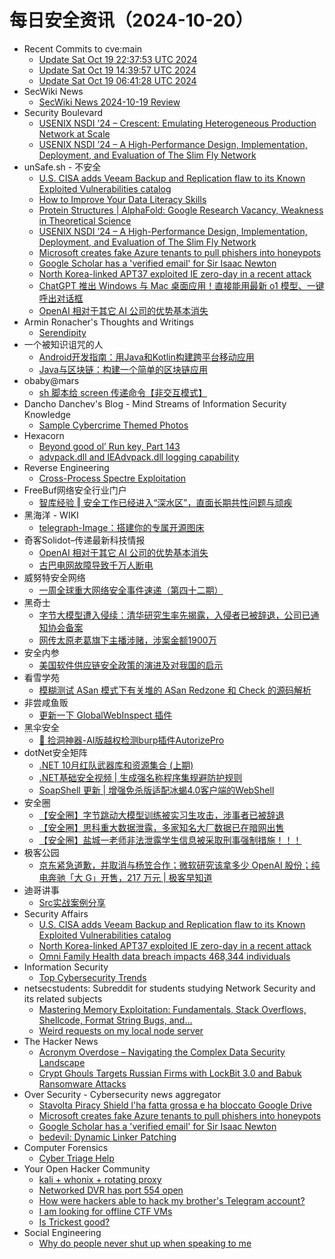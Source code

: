 # 每日安全资讯（2024-10-20）

- Recent Commits to cve:main
  - [Update Sat Oct 19 22:37:53 UTC 2024](https://github.com/trickest/cve/commit/d15224fa1e3e647b5e74647df119d5bc0a61296f)
  - [Update Sat Oct 19 14:39:57 UTC 2024](https://github.com/trickest/cve/commit/d3e4462bbb3f058fdad5162f5a7b0334008b8801)
  - [Update Sat Oct 19 06:41:28 UTC 2024](https://github.com/trickest/cve/commit/62301980a4a3a29e22d4c8bb2837d6a07a7e9923)
- SecWiki News
  - [SecWiki News 2024-10-19 Review](http://www.sec-wiki.com/?2024-10-19)
- Security Boulevard
  - [USENIX NSDI ’24 – Crescent: Emulating Heterogeneous Production Network at Scale](https://securityboulevard.com/2024/10/usenix-nsdi-24-crescent-emulating-heterogeneous-production-network-at-scale/)
  - [USENIX NSDI ’24 – A High-Performance Design, Implementation, Deployment, and Evaluation of The Slim Fly Network](https://securityboulevard.com/2024/10/usenix-nsdi-24-a-high-performance-design-implementation-deployment-and-evaluation-of-the-slim-fly-network/)
- unSafe.sh - 不安全
  - [U.S. CISA adds Veeam Backup and Replication flaw to its Known Exploited Vulnerabilities catalog](https://buaq.net/go-268219.html)
  - [How to Improve Your Data Literacy Skills](https://buaq.net/go-268227.html)
  - [Protein Structures | AlphaFold: Google Research Vacancy, Weakness in Theoretical Science](https://buaq.net/go-268226.html)
  - [USENIX NSDI ’24 – A High-Performance Design, Implementation, Deployment, and Evaluation of The Slim Fly Network](https://buaq.net/go-268230.html)
  - [Microsoft creates fake Azure tenants to pull phishers into honeypots](https://buaq.net/go-268217.html)
  - [Google Scholar has a 'verified email' for Sir Isaac Newton](https://buaq.net/go-268218.html)
  - [North Korea-linked APT37 exploited IE zero-day in a recent attack](https://buaq.net/go-268210.html)
  - [ChatGPT 推出 Windows 与 Mac 桌面应用！直接能用最新 o1 模型、一键呼出对话框](https://buaq.net/go-268215.html)
  - [OpenAI 相对于其它 AI 公司的优势基本消失](https://buaq.net/go-268207.html)
- Armin Ronacher's Thoughts and Writings
  - [Serendipity](http://lucumr.pocoo.org/2024/10/19/serendipity)
- 一个被知识诅咒的人
  - [Android开发指南：用Java和Kotlin构建跨平台移动应用](https://blog.csdn.net/nokiaguy/article/details/142897103)
  - [Java与区块链：构建一个简单的区块链应用](https://blog.csdn.net/nokiaguy/article/details/142897079)
- obaby@mars
  - [sh 脚本给 screen 传递命令【非交互模式】](https://h4ck.org.cn/2024/10/18372)
- Dancho Danchev's Blog - Mind Streams of Information Security Knowledge
  - [Sample Cybercrime Themed Photos](https://ddanchev.blogspot.com/2024/10/sample-cybercrime-themed-photos.html)
- Hexacorn
  - [Beyond good ol’ Run key, Part 143](https://www.hexacorn.com/blog/2024/10/19/beyond-good-ol-run-key-part-143/)
  - [advpack.dll and IEAdvpack.dll logging capability](https://www.hexacorn.com/blog/2024/10/19/advpack-dll-and-ieadvpack-dll-logging-capability/)
- Reverse Engineering
  - [Cross-Process Spectre Exploitation](https://www.reddit.com/r/ReverseEngineering/comments/1g78393/crossprocess_spectre_exploitation/)
- FreeBuf网络安全行业门户
  - [智库经验 ‖ 安全工作已经进入“深水区”，直面长期共性问题与顽疾](https://www.freebuf.com/articles/neopoints/413226.html)
- 黑海洋 - WIKI
  - [telegraph-Image：搭建你的专属开源图床](https://www.upx8.com/4358)
- 奇客Solidot–传递最新科技情报
  - [OpenAI 相对于其它 AI 公司的优势基本消失](https://www.solidot.org/story?sid=79537)
  - [古巴电网故障导致千万人断电](https://www.solidot.org/story?sid=79536)
- 威努特安全网络
  - [一周全球重大网络安全事件速递（第四十二期）](https://mp.weixin.qq.com/s?__biz=MzAwNTgyODU3NQ==&mid=2651127679&idx=1&sn=e43ee9430540e4a09de2d3051b0a717a&chksm=80e6e5cfb7916cd978b28dfa557ce899027e2603df18bfc4d65e7b3476232295e73e8ba5ceb9&scene=58&subscene=0#rd)
- 黑奇士
  - [字节大模型遭入侵续：清华研究生率先揭露，入侵者已被辞退，公司已通知协会备案](https://mp.weixin.qq.com/s?__biz=MzI5ODYwNTE4Nw==&mid=2247488596&idx=1&sn=5cc3b4f5d4a6146a6a957a7d7ef755d3&chksm=eca21bb8dbd592ae11f35d02f08be3e6cbe2bf62fc07ea99a4f36456e5fd39fb240f81bf9221&scene=58&subscene=0#rd)
  - [网传太原老葛旗下主播涉赌，涉案金额1900万](https://mp.weixin.qq.com/s?__biz=MzI5ODYwNTE4Nw==&mid=2247488596&idx=2&sn=826f0711c44dadeb09740d1c9ea6d505&chksm=eca21bb8dbd592aec2cfba6aa4db89456031171a2e82cc5af90c406653ebb9055ea694fde479&scene=58&subscene=0#rd)
- 安全内参
  - [美国软件供应链安全政策的演进及对我国的启示](https://mp.weixin.qq.com/s?__biz=MzI4NDY2MDMwMw==&mid=2247512847&idx=1&sn=fe40322b4f00cb1ceb9eb9b800523d22&chksm=ebfaf42fdc8d7d392630463fec0c2d2f1bd6ffcbaf7a9ce344bd0032e75bedeae2d9da6232b4&scene=58&subscene=0#rd)
- 看雪学苑
  - [模糊测试 ASan 模式下有关堆的 ASan Redzone 和 Check 的源码解析](https://mp.weixin.qq.com/s?__biz=MjM5NTc2MDYxMw==&mid=2458578852&idx=1&sn=ce8b39f33a8b477944a917e6e1cec9ef&chksm=b18ddf2e86fa5638101e6e245ec0988622454fdd9f9cd0adc671f9c04a10eac67788a60210df&scene=58&subscene=0#rd)
- 非尝咸鱼贩
  - [更新一下 GlobalWebInspect 插件](https://mp.weixin.qq.com/s?__biz=Mzk0NDE3MTkzNQ==&mid=2247485483&idx=1&sn=df8749574a7929dac0ca4811f614d343&chksm=c329f6dbf45e7fcd52d7f12a6c0dc0e8881e2c80b5bde816fc76cf1a70c5d572a650ea054d7b&scene=58&subscene=0#rd)
- 黑伞安全
  - [🧿 捡洞神器-AI版越权检测burp插件AutorizePro](https://mp.weixin.qq.com/s?__biz=MzU0MzkzOTYzOQ==&mid=2247489510&idx=1&sn=f5acc656368d5ae0c1a5386739e3036e&chksm=fb029abecc7513a8a1b83a23b1f11de6364ba3fa3bdf0bc56aec025e1a3eab701f9c296634cd&scene=58&subscene=0#rd)
- dotNet安全矩阵
  - [.NET 10月红队武器库和资源集合 (上期)](https://mp.weixin.qq.com/s?__biz=MzUyOTc3NTQ5MA==&mid=2247496098&idx=1&sn=292b349e6a1ad977aa06535a25a35e93&chksm=fa595f4fcd2ed6595d82af2714f33eb536fc6d530fc5f2bfbb553768b4f7af9a317433550ca9&scene=58&subscene=0#rd)
  - [.NET基础安全视频 | 生成强名称程序集规避防护规则](https://mp.weixin.qq.com/s?__biz=MzUyOTc3NTQ5MA==&mid=2247496098&idx=2&sn=75cf1535aee9a195130ff88b4f1294da&chksm=fa595f4fcd2ed659656e5c6ab16f0220e9f7d21649f35995758c0d13f84ed0e1bf0494cb5f78&scene=58&subscene=0#rd)
  - [SoapShell 更新 | 增强免杀版适配冰蝎4.0客户端的WebShell](https://mp.weixin.qq.com/s?__biz=MzUyOTc3NTQ5MA==&mid=2247496098&idx=3&sn=a4ff738a67244c8ca6bb9e8efef88131&chksm=fa595f4fcd2ed659bb46e2caab1bd152d4c15a5b6ac767d6b5ff0c17593a5d4f49500e4ae576&scene=58&subscene=0#rd)
- 安全圈
  - [【安全圈】字节跳动大模型训练被实习生攻击，涉事者已被辞退](https://mp.weixin.qq.com/s?__biz=MzIzMzE4NDU1OQ==&mid=2652065359&idx=1&sn=1c00451b94a4368ffb290ef836bb0a2e&chksm=f36e620fc419eb192e1d5bcf3ad0389bab734602c4061c369043da7d1b5bcd24fda3b724eb40&scene=58&subscene=0#rd)
  - [【安全圈】思科重大数据泄露，多家知名大厂数据已在暗网出售](https://mp.weixin.qq.com/s?__biz=MzIzMzE4NDU1OQ==&mid=2652065359&idx=2&sn=c877585c1ff6a9fa10ec319c11448726&chksm=f36e620fc419eb19bd811a6d08b02fe00f534afd63534e448042b45f3ca3b3646c180879534d&scene=58&subscene=0#rd)
  - [【安全圈】盐城一老师非法泄露学生信息被采取刑事强制措施！！！](https://mp.weixin.qq.com/s?__biz=MzIzMzE4NDU1OQ==&mid=2652065359&idx=3&sn=d3e808a1326778c16e0d771e02b49a04&chksm=f36e620fc419eb1957237644e21e725eafb7c976cea5e4ccfbf6a9abb791048af59e9189fe5b&scene=58&subscene=0#rd)
- 极客公园
  - [京东紧急道歉，并取消与杨笠合作；微软研究该拿多少 OpenAI 股份；纯电奔驰「大 G」开售，217 万元 | 极客早知道](https://mp.weixin.qq.com/s?__biz=MTMwNDMwODQ0MQ==&mid=2653059682&idx=1&sn=fb49dab885f74214135aa41375c6575f&chksm=7e5707d449208ec2a7e9b2c5d90ad145a83475cc861d2c107ec6ff1f00cb54f4b144004e15ab&scene=58&subscene=0#rd)
- 迪哥讲事
  - [Src实战案例分享](https://mp.weixin.qq.com/s?__biz=MzIzMTIzNTM0MA==&mid=2247496175&idx=1&sn=95930a0e2e553c9e841265e8019d00b4&chksm=e8a5fb8cdfd2729a236f6266c5c0caf2bf41570798b529f8dfea139d77c7d2ca1f13e8071878&scene=58&subscene=0#rd)
- Security Affairs
  - [U.S. CISA adds Veeam Backup and Replication flaw to its Known Exploited Vulnerabilities catalog](https://securityaffairs.com/170014/security/u-s-cisa-adds-veeam-backup-and-replication-flaw-to-its-known-exploited-vulnerabilities-catalog.html)
  - [North Korea-linked APT37 exploited IE zero-day in a recent attack](https://securityaffairs.com/169983/apt/north-korea-apt37-ie-zero-day.html)
  - [Omni Family Health data breach impacts 468,344 individuals](https://securityaffairs.com/169972/data-breach/omni-family-health-disclosed-a-data-breach.html)
- Information Security
  - [Top Cybersecurity Trends](https://www.reddit.com/r/Information_Security/comments/1g6xaxt/top_cybersecurity_trends/)
- netsecstudents: Subreddit for students studying Network Security and its related subjects
  - [Mastering Memory Exploitation: Fundamentals, Stack Overflows, Shellcode, Format String Bugs, and…](https://www.reddit.com/r/netsecstudents/comments/1g74y4k/mastering_memory_exploitation_fundamentals_stack/)
  - [Weird requests on my local node server](https://www.reddit.com/r/netsecstudents/comments/1g71zpz/weird_requests_on_my_local_node_server/)
- The Hacker News
  - [Acronym Overdose – Navigating the Complex Data Security Landscape](https://thehackernews.com/2024/10/acronym-overdose-navigating-complex.html)
  - [Crypt Ghouls Targets Russian Firms with LockBit 3.0 and Babuk Ransomware Attacks](https://thehackernews.com/2024/10/crypt-ghouls-targets-russian-firms-with.html)
- Over Security - Cybersecurity news aggregator
  - [Stavolta Piracy Shield l'ha fatta grossa e ha bloccato Google Drive](https://www.wired.it/article/piracy-shield-blocco-google-drive-download/)
  - [Microsoft creates fake Azure tenants to pull phishers into honeypots](https://www.bleepingcomputer.com/news/security/microsoft-creates-fake-azure-tenants-to-pull-phishers-into-honeypots/)
  - [Google Scholar has a 'verified email' for Sir Isaac Newton](https://www.bleepingcomputer.com/news/security/google-scholar-has-a-verified-email-for-sir-isaac-newton/)
  - [bedevil: Dynamic Linker Patching](https://dfir.ch/posts/bedevil_dynamic_linker_patching/)
- Computer Forensics
  - [Cyber Triage Help](https://www.reddit.com/r/computerforensics/comments/1g78ipz/cyber_triage_help/)
- Your Open Hacker Community
  - [kali + whonix + rotating proxy](https://www.reddit.com/r/HowToHack/comments/1g77imi/kali_whonix_rotating_proxy/)
  - [Networked DVR has port 554 open](https://www.reddit.com/r/HowToHack/comments/1g7jhem/networked_dvr_has_port_554_open/)
  - [How were hackers able to hack my brother's Telegram account?](https://www.reddit.com/r/HowToHack/comments/1g73uzz/how_were_hackers_able_to_hack_my_brothers/)
  - [I am looking for offline CTF VMs](https://www.reddit.com/r/HowToHack/comments/1g6xwha/i_am_looking_for_offline_ctf_vms/)
  - [Is Trickest good?](https://www.reddit.com/r/HowToHack/comments/1g6wprr/is_trickest_good/)
- Social Engineering
  - [Why do people never shut up when speaking to me](https://www.reddit.com/r/SocialEngineering/comments/1g7kd2z/why_do_people_never_shut_up_when_speaking_to_me/)

